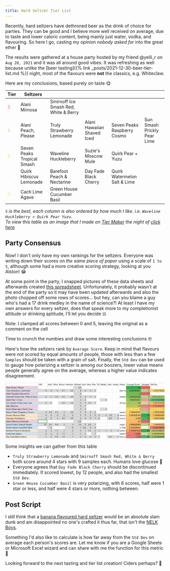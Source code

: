 ```yaml
---
title: Hard Seltzer Tier List
---
```


Recently, hard seltzers have dethroned beer as the drink of choice for parties. They can be good and I believe more well received on average, due to taste and lower caloric content, being mainly just water, vodka, and flavouring. So here I go, casting my opinion _nobody asked for_ into the great ether :fishing_pole_and_fish:

The results were gathered at a house party hosted by my friend @yelli_r on `Aug 28, 2021` and it was all around good vibes. It was refreshing as well because unlike the [beer tasting]({% link _posts/2021-12-30-beer-tier-list.md %}) night, most of the flavours were __not__ the classics, e.g. Whiteclaw.

Here are my conclusions, based purely on taste :yum:

| Tier                                   | Seltzers                   |                                         |                            |                              |                             |
|----------------------------------------|----------------------------|-----------------------------------------|----------------------------|------------------------------|-----------------------------|
| <span style = "color:#FF7676">S</span> | Alani Mimosa               | Smirnoff Ice Smash Red, White & Berry   |                            |                              |                             |
| <span style = "color:#FFC48A">A</span> | Alani Peach, Please        | Truly Strawberry Lemonade               | Alani Hawaiian Shaved Iced | Seven Peaks Raspberry Cosmo  | Sun Smash Prickly Pear Lime |
| <span style = "color:#FFE38D">B</span> | Seven Peaks Tropical Smash | Waveline Huckleberry                    | Suzie's Moscow Mule        | Quirk Pear + Yuzu            |                             |
| <span style = "color:#FFFF8F">C</span> | Quirk Hibiscus Lemonade    | Barefoot Peach & Nectarine              | Day Fade Black Cherry      | Quirk Watermelon Salt & Lime |                             |
| <span style = "color:#C3FF89">D</span> | Cacti Lime Agave           | Green House Cucumber Basil              |                            |                              |                             |

_`S` is the best, each column is also ordered by how much I like. i.e. `Waveline Huckleberry > Quirk Pear Yuzu`._\
_To view this table as an image that I made on [Tier Maker](https://tiermaker.com/) the night of [click here](/assets/img/seltzer/tier-list.png)_

## Party Consensus

Now! I don't only have my own rankings for the seltzers. Everyone was writing down their scores on _the same piece of paper_ using a scale of `1 to 5`, although some had a more creative scoring strategy, looking at you Alston! :joy:

At some point in the party, I snapped pictures of these data sheets and afterwards created [this spreadsheet](https://docs.google.com/spreadsheets/d/1rDYv6z14gQ1laChSA4lb2-2mEe80GlFofBDI3A7q2tI/edit?usp=sharing). Unfortunately, it probably wasn't at the end of the party so it may have been updated afterwards and also the photo chopped off some rows of scores... but hey, can you blame a guy who's had a 17 drink medley in the name of science?! At least I have my own answers for every seltzer, does that speak more to my completionist attitude or drinking aptitude, I'll let you decide :balance_scale:

Note: I clamped all scores between 0 and 5, leaving the original as a comment on the cell

Time to crunch the numbies and draw some interesting conclusions :nerd_face:

Here's how the seltzers rank by `Average Score`. Keep in mind that flavours were not scored by equal amounts of people, those with less than a few `Samples` should be taken with a grain of salt. Finally, the `Std Dev` can be used to gauge how polarizing a seltzer is among our boozers, lower value means people generally agree on the average, whereas a higher value indicates disagreement.

![Table of seltzers and scores](/assets/img/seltzer/table.png)

Some insights we can gather from this table

- `Truly Strawberry Lemonade` and `Smirnoff Smash Red, White & Berry` both score around 4 stars with 9 samples each. Humans love glucose :candy:
- Everyone agrees that `Day Fade Black Cherry` should be discontinued immediately. It scored lowest, by 12 people, and also had the smallest `Std Dev`.
- `Green House Cucumber Basil` is very polarizing, with 6 scores, half were 1 star or less, and half were 4 stars or more, nothing between.

## Post Script

I still think that a [banana flavoured hard seltzer](https://twitter.com/micmax_/status/1427701283838853120) would be an absolute slam dunk and am disappointed no one's crafted it thus far, that isn't the [NELK Boys](https://www.seltzernation.com/happy-dad-hard-seltzer-releases-new-limited-edition-banana-flavor-with-an-nft-twist/).

Something I'd also like to calculate is how far away from the `Std Dev` on average each person's scores are. Let me know if you are a Google Sheets or Microsoft Excel wizard and can share with me the function for this metric :crystal_ball:

Looking forward to the next tasting and tier list creation! Ciders perhaps? :apple:
